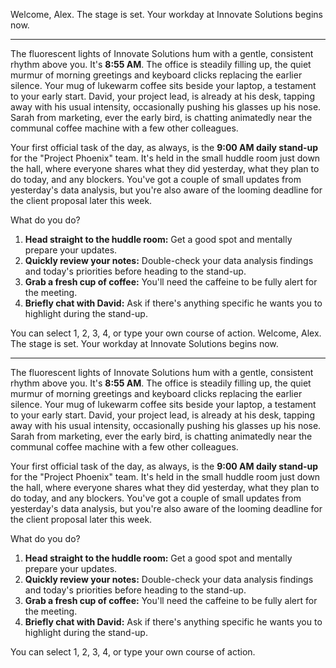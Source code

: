 Welcome, Alex. The stage is set. Your workday at Innovate Solutions begins now.

***

The fluorescent lights of Innovate Solutions hum with a gentle, consistent rhythm above you. It's **8:55 AM**. The office is steadily filling up, the quiet murmur of morning greetings and keyboard clicks replacing the earlier silence. Your mug of lukewarm coffee sits beside your laptop, a testament to your early start. David, your project lead, is already at his desk, tapping away with his usual intensity, occasionally pushing his glasses up his nose. Sarah from marketing, ever the early bird, is chatting animatedly near the communal coffee machine with a few other colleagues.

Your first official task of the day, as always, is the **9:00 AM daily stand-up** for the "Project Phoenix" team. It's held in the small huddle room just down the hall, where everyone shares what they did yesterday, what they plan to do today, and any blockers. You've got a couple of small updates from yesterday's data analysis, but you're also aware of the looming deadline for the client proposal later this week.

What do you do?

1.  **Head straight to the huddle room:** Get a good spot and mentally prepare your updates.
2.  **Quickly review your notes:** Double-check your data analysis findings and today's priorities before heading to the stand-up.
3.  **Grab a fresh cup of coffee:** You'll need the caffeine to be fully alert for the meeting.
4.  **Briefly chat with David:** Ask if there's anything specific he wants you to highlight during the stand-up.

You can select 1, 2, 3, 4, or type your own course of action.
Welcome, Alex. The stage is set. Your workday at Innovate Solutions begins now.

***

The fluorescent lights of Innovate Solutions hum with a gentle, consistent rhythm above you. It's **8:55 AM**. The office is steadily filling up, the quiet murmur of morning greetings and keyboard clicks replacing the earlier silence. Your mug of lukewarm coffee sits beside your laptop, a testament to your early start. David, your project lead, is already at his desk, tapping away with his usual intensity, occasionally pushing his glasses up his nose. Sarah from marketing, ever the early bird, is chatting animatedly near the communal coffee machine with a few other colleagues.

Your first official task of the day, as always, is the **9:00 AM daily stand-up** for the "Project Phoenix" team. It's held in the small huddle room just down the hall, where everyone shares what they did yesterday, what they plan to do today, and any blockers. You've got a couple of small updates from yesterday's data analysis, but you're also aware of the looming deadline for the client proposal later this week.

What do you do?

1.  **Head straight to the huddle room:** Get a good spot and mentally prepare your updates.
2.  **Quickly review your notes:** Double-check your data analysis findings and today's priorities before heading to the stand-up.
3.  **Grab a fresh cup of coffee:** You'll need the caffeine to be fully alert for the meeting.
4.  **Briefly chat with David:** Ask if there's anything specific he wants you to highlight during the stand-up.

You can select 1, 2, 3, 4, or type your own course of action.
